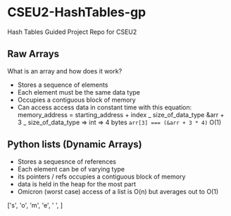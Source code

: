 # CSEU2-HashTables-gp

Hash Tables Guided Project Repo for CSEU2

## Raw Arrays

What is an array and how does it work?

- Stores a sequence of elements
- Each element must be the same data type
- Occupies a contiguous block of memory
- Can access access data in constant time with this equation: memory_address = starting_address + index _ size_of_data_type &arr + 3 _ size_of_data_type => int => 4 bytes `arr[3] === (&arr + 3 * 4)` O(1)

## Python lists (Dynamic Arrays)

- Stores a sequesnce of references
- Each element can be of varying type
- its pointers / refs occupies a contiguous block of memory
- data is held in the heap for the most part
- Omicron (worst case) access of a list is O(n) but averages out to O(1)

['s', 'o', 'm', 'e', ' ', ]

